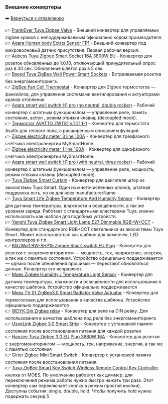### Внешние конвертеры

:arrow_right: [Вернуться к оглавлению](https://github.com/kvazis/training/tree/master/lessons/articles/articles)

:point_right: [FrankEver Tuya Zigbee Valve](https://raw.githubusercontent.com/kvazis/training/master/z2m_converters/converters/_TZE200_5uodvhgc.js) - Внешний конвертер для управляемых zigbee кранов с неподдерживаемым официально кодом производителя.    
:point_right: [Aqara Human body Exists Sensor FP1](https://raw.githubusercontent.com/kvazis/training/master/z2m_converters/converters/RTCZCGQ11LM.js) - Внешний конвертер под микроволновый датчик присутствия. Первая рабочая версия.    
:point_right: [Aubess Tuya Zigbee Smart Socket 16A 3800W EU](https://raw.githubusercontent.com/kvazis/training/master/z2m_converters/converters/_TZ3000_gjnozsaz.js) - Конвертер для розеток обновлённых до 1.0.10, отключающий принудительный опрос раз в 30 сек. Обновление шлётся раз в 5 сек.    
:point_right: [Bseed Tuya ZigBee Wall Power Smart Sockets](https://raw.githubusercontent.com/kvazis/training/master/z2m_converters/converters/_TZ3000_o1jzcxou.js) - Встраиваемая розетка без энергомониторинга.    
:point_right: [ZigBee Fan Coil Thermostat](https://raw.githubusercontent.com/kvazis/training/master/z2m_converters/converters/_TZE200_dzuqwsyg.js) - Конвертер для Zigbee термостатов — фанкойлов, для управления системами вентилирования и актуаторами кранов отопления.    
:point_right: [Aqara smart wall switch H1 pro (no neutral, double rocker)](https://raw.githubusercontent.com/kvazis/training/master/z2m_converters/converters/QBKG28LM.js) - Рабочий конвертер с штатным функционалом — управление реле, память состояния, action , режим отвязки клавиш (decoupled mode).    
:point_right: [Термостат AVATTO ZWT81 v.1.21.1-1](https://raw.githubusercontent.com/kvazis/training/master/z2m_converters/converters/_TZE200_ye5jkfsb.js) - Конвертер для термостата Avatto для теплого пола, с расширенным описанием функций.    
:point_right: [Zigbee electricity meter 3 line 100А](https://raw.githubusercontent.com/kvazis/training/master/z2m_converters/converters/msh.pzem.3f.js) - Конвертер для трёхфазного счётчика электроэнергии MySmartHome.    
:point_right: [Zigbee electricity meter 1 line 100А](https://raw.githubusercontent.com/kvazis/training/master/z2m_converters/converters/msh.pzem.js) - Конвертер для однофазного счетчика электроэнергии MySmartHome.    
:point_right: [Aqara smart wall switch H1 pro (with neutral, three rocker)](https://raw.githubusercontent.com/kvazis/training/master/z2m_converters/converters/QBKG32LM.js) - Рабочий конвертер с штатным функционалом — управление реле, мощность, режим отвязки клавиш (decoupled mode).    
:point_right: [Tuya Zigbee Smart Curtain](https://raw.githubusercontent.com/kvazis/training/master/z2m_converters/converters/_TZE200_gubdgai2.js) - Конвертер для двигателя штор из экосистемы Tuya Smart. Один из многочисленных клонов, штатная поддержка есть, но не для всех manufacturerName.    
:point_right: [Tuya Smart Life Zigbee Temperature And Humidity Sensor](https://raw.githubusercontent.com/kvazis/training/master/z2m_converters/converters/_TZ3000_qaaysllp.js) - Конвертер для датчика температуры, влажности и освещённости, а так же уровнем заряда. Работает с стандартными кластерами Tuya, можно использовать как шаблон для подобных устройств.    
:point_right: [Yanohi Tuya Zigbee Smart Light Lamp E27 Dimmable RGB+W+CCT](https://raw.githubusercontent.com/kvazis/training/master/z2m_converters/converters/_TZ3000_12sxjap4.js) - Конвертер для стандартного RGB+CCT светильника из экосистемы Tuya Smart. Может использоваться как шаблон для лампочек, LED контроллеров и т.п.    
:point_right: [BlitzWolf BW-SHP15 Zigbee Smart switch EU Plug](https://raw.githubusercontent.com/kvazis/training/master/z2m_converters/converters/_TZ3000_mraovvmm.js) - Конвертер для розетки с энергомониторингом — мощность, ток, напряжение, энергия, а так же с памятью состояния. Устройство официально поддерживается — однако после обновления прошивки — перестают обновляться данные. Конвертер это исправляет.    
:point_right: [Moes Zigbee Humidity / Temperature Light Sensor](https://raw.githubusercontent.com/kvazis/training/master/z2m_converters/converters/_TYZB01_kvwjujy9.js) - Конвертер для датчика температуры, влажности и освещенности для использования в качестве шаблона. Устройство официально поддерживается    
:point_right: [Moes TV 01 ZigBee3.0 Smart Radiator Valve Actuator](https://raw.githubusercontent.com/kvazis/training/master/z2m_converters/converters/_TZE200_e9ba97vf.js) - Конвертер для термоголовки для использования в качестве шаблона. Устройство официально поддерживается    
:point_right: [WDYK Din Zigbee relay](https://raw.githubusercontent.com/kvazis/training/master/z2m_converters/converters/_TZ3000_1hwjutgo.js) - Конвертер для реле на DIN рейку. Для использования в качестве шаблона под реле без энергомониторинга    
:point_right: [UseeLink Zigbee 3.0 Smart Strip](https://raw.githubusercontent.com/kvazis/training/master/z2m_converters/converters/_TYZB01_vkwryfdr.js) - Конвертер с установкой памяти состояния после восстановления питания для каждой розетки    
:point_right: [Haozee Tuya Zigbee 3.0 EU Plug 3680W 16A](https://raw.githubusercontent.com/kvazis/training/master/z2m_converters/converters/_TZ3000_w0qqde0g.js) - Конвертер для розетки с энергомониторингом — мощность, ток, напряжение, энергия, а так же с памятью состояния    
:point_right: [Girier Zigbee Mini Smart Switch](https://raw.githubusercontent.com/kvazis/training/master/z2m_converters/converters/_TZ3000_majwnphg.js) - Конвертер с установкой памяти состояния после восстановления питания.    
:point_right: [Tuya ZigBee Smart Key Switch Wireless Remote Control Key Controller](https://raw.githubusercontent.com/kvazis/training/master/z2m_converters/converters/ERS-10TZBVB-AA.js) - кнопка от MOES, По умолчанию рабоатет как диммер, для переключения режима работы нужно быстро нажать три раза. Этот конвертер сам переключает кнопку в режим простой кнопки). Доступны события: single, double, hold. Чтобы получить hold нужно подержать секунд 5    
